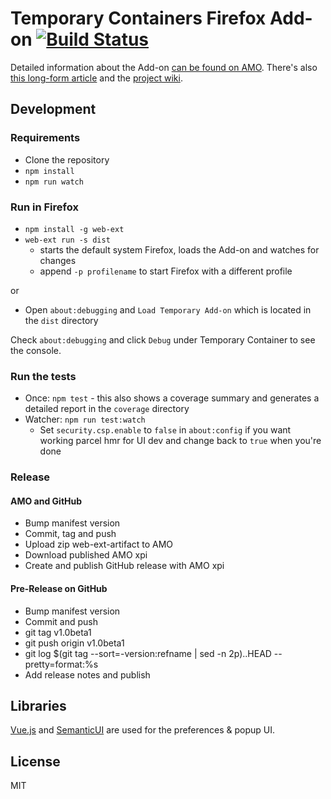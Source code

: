 # Temporary Containers Firefox Add-on [![Build Status](https://travis-ci.org/stoically/temporary-containers.svg?branch=master)](https://travis-ci.org/stoically/temporary-containers)

Detailed information about the Add-on [can be found on AMO](https://addons.mozilla.org/firefox/addon/temporary-containers/). There's also [this long-form article](https://medium.com/@stoically/enhance-your-privacy-in-firefox-with-temporary-containers-33925cd6cd21) and the [project wiki](https://github.com/stoically/temporary-containers/wiki).

## Development

### Requirements

- Clone the repository
- `npm install`
- `npm run watch`

### Run in Firefox

- `npm install -g web-ext`
- `web-ext run -s dist`
  - starts the default system Firefox, loads the Add-on and watches for changes
  - append `-p profilename` to start Firefox with a different profile

or

- Open `about:debugging` and `Load Temporary Add-on` which is located in the `dist` directory

Check `about:debugging` and click `Debug` under Temporary Container to see the console.

### Run the tests

- Once: `npm test` - this also shows a coverage summary and generates a detailed report in the `coverage` directory
- Watcher: `npm run test:watch`
  - Set `security.csp.enable` to `false` in `about:config` if you want working parcel hmr for UI dev and change back to `true` when you're done

### Release

#### AMO and GitHub

- Bump manifest version
- Commit, tag and push
- Upload zip web-ext-artifact to AMO
- Download published AMO xpi
- Create and publish GitHub release with AMO xpi

#### Pre-Release on GitHub

- Bump manifest version
- Commit and push
- git tag v1.0beta1
- git push origin v1.0beta1
- git log \$(git tag --sort=-version:refname | sed -n 2p)..HEAD --pretty=format:%s
- Add release notes and publish

## Libraries

[Vue.js](https://vuejs.org) and [SemanticUI](https://semantic-ui.com/) are used for the preferences & popup UI.

## License

MIT

